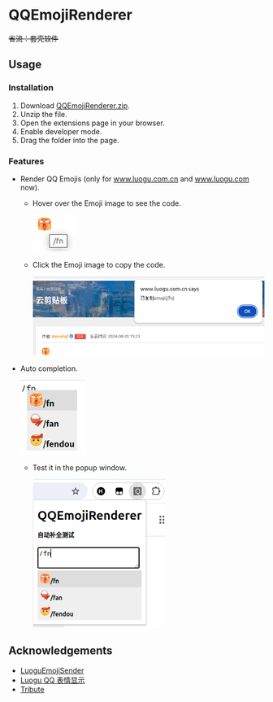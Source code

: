 # QQEmojiRenderer

~~省流：套壳软件~~

## Usage

### Installation

1. Download [QQEmojiRenderer.zip](https://github.com/danielqfmai/QQEmojiRenderer/archive/refs/heads/master.zip).
2. Unzip the file.
3. Open the extensions page in your browser.
4. Enable developer mode.
5. Drag the folder into the page.

### Features

- Render QQ Emojis (only for www.luogu.com.cn and www.luogu.com now).
  - Hover over the Emoji image to see the code.
    
    ![](pics/1.png)
  - Click the Emoji image to copy the code.
    
    ![](pics/2.png)
- Auto completion.
  
  ![](pics/3.png)
  - Test it in the popup window.
    
    ![](pics/4.png)

## Acknowledgements

- [LuoguEmojiSender](https://github.com/Maxmilite/LuoguEmojiSender)
- [Luogu QQ 表情显示](https://greasyfork.org/zh-CN/scripts/494552-luogu-qq-%E8%A1%A8%E6%83%85%E6%98%BE%E7%A4%BA)
- [Tribute](https://github.com/zurb/tribute)

